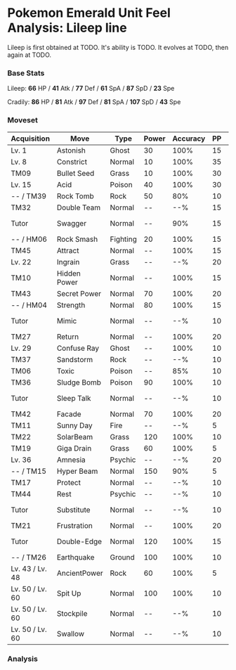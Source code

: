 # Pokemon Emerald Unit Feel Analysis: Lileep line

Lileep is first obtained at TODO. It's ability is TODO. It evolves at TODO, then again at TODO.

### Base Stats

Lileep: **66** HP / **41** Atk / **77** Def / **61** SpA / **87** SpD / **23** Spe

Cradily: **86** HP / **81** Atk / **97** Def / **81** SpA / **107** SpD / **43** Spe

### Moveset

|Acquisition    |Move        |Type    |Power|Accuracy|PP |Notes                    |
|---            |---         |---     |---  |---     |---|---                      |
|Lv. 1          |Astonish    |Ghost   |30   |100%    |15 |                         |
|Lv. 8          |Constrict   |Normal  |10   |100%    |35 |                         |
|TM09           |Bullet Seed |Grass   |10   |100%    |30 |                         |
|Lv. 15         |Acid        |Poison  |40   |100%    |30 |                         |
|-- / TM39      |Rock Tomb   |Rock    |50   |80%     |10 |                         |
|TM32           |Double Team |Normal  |--   |--%     |15 |                         |
|Tutor          |Swagger     |Normal  |--   |90%     |15 |Emerald only             |
|-- / HM06      |Rock Smash  |Fighting|20   |100%    |15 |                         |
|TM45           |Attract     |Normal  |--   |100%    |15 |                         |
|Lv. 22         |Ingrain     |Grass   |--   |--%     |20 |                         |
|TM10           |Hidden Power|Normal  |--   |100%    |15 |                         |
|TM43           |Secret Power|Normal  |70   |100%    |20 |                         |
|-- / HM04      |Strength    |Normal  |80   |100%    |15 |                         |
|Tutor          |Mimic       |Normal  |--   |--%     |10 |Emerald only             |
|TM27           |Return      |Normal  |--   |100%    |20 |                         |
|Lv. 29         |Confuse Ray |Ghost   |--   |100%    |10 |                         |
|TM37           |Sandstorm   |Rock    |--   |--%     |10 |                         |
|TM06           |Toxic       |Poison  |--   |85%     |10 |                         |
|TM36           |Sludge Bomb |Poison  |90   |100%    |10 |                         |
|Tutor          |Sleep Talk  |Normal  |--   |--%     |10 |Emerald only             |
|TM42           |Facade      |Normal  |70   |100%    |20 |                         |
|TM11           |Sunny Day   |Fire    |--   |--%     |5  |                         |
|TM22           |SolarBeam   |Grass   |120  |100%    |10 |                         |
|TM19           |Giga Drain  |Grass   |60   |100%    |5  |                         |
|Lv. 36         |Amnesia     |Psychic |--   |--%     |20 |                         |
|-- / TM15      |Hyper Beam  |Normal  |150  |90%     |5  |                         |
|TM17           |Protect     |Normal  |--   |--%     |10 |                         |
|TM44           |Rest        |Psychic |--   |--%     |10 |                         |
|Tutor          |Substitute  |Normal  |--   |--%     |10 |Emerald only             |
|TM21           |Frustration |Normal  |--   |100%    |20 |                         |
|Tutor          |Double-Edge |Normal  |120  |100%    |15 |Emerald only             |
|-- / TM26      |Earthquake  |Ground  |100  |100%    |10 |                         |
|Lv. 43 / Lv. 48|AncientPower|Rock    |60   |100%    |5  |                         |
|Lv. 50 / Lv. 60|Spit Up     |Normal  |100  |100%    |10 |                         |
|Lv. 50 / Lv. 60|Stockpile   |Normal  |--   |--%     |10 |                         |
|Lv. 50 / Lv. 60|Swallow     |Normal  |--   |--%     |10 |                         |

### Analysis